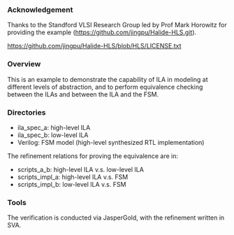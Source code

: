 ### Acknowledgement 
Thanks to the Standford VLSI Research Group led by Prof Mark Horowitz for providing the example (https://github.com/jingpu/Halide-HLS.git).

https://github.com/jingpu/Halide-HLS/blob/HLS/LICENSE.txt

### Overview

This is an example to demonstrate the capability of ILA in modeling at different levels of abstraction, and 
to perform equivalence checking between the ILAs and between the ILA and the FSM. 

### Directories
 
* ila_spec_a: high-level ILA 
* ila_spec_b: low-level ILA
* Verilog: FSM model (high-level synthesized RTL implementation)


The refinement relations for proving the equivalence are in:
* scripts_a_b: high-level ILA v.s. low-level ILA
* scripts_impl_a: high-level ILA v.s. FSM
* scripts_impl_b: low-level ILA v.s. FSM

### Tools

The verification is conducted via JasperGold, with the refinement written in SVA.

